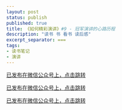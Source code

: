 ```yaml
---
layout: post
status: publish
published: true
title: 《如何精彩演讲》#9 - 冠军演讲的心路历程
description: "读书 书 看书 读后感"
excerpt_separator: ===
tags:
- 读书笔记
- 演讲
---
```


[已发布在微信公众号上，点击跳转](https://mp.weixin.qq.com/s/BfaPWDqNMol7OP3qtPbO-w)

[已发布在微信公众号上，点击跳转](https://mp.weixin.qq.com/s/BfaPWDqNMol7OP3qtPbO-w)

[已发布在微信公众号上，点击跳转](https://mp.weixin.qq.com/s/BfaPWDqNMol7OP3qtPbO-w)

